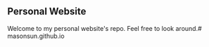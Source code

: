 Personal Website
----------------

Welcome to my personal website's repo. Feel free to look around.# masonsun.github.io
